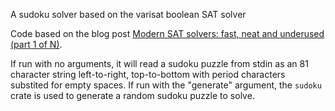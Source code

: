 A sudoku solver based on the varisat boolean SAT solver

Code based on the blog post [Modern SAT solvers: fast, neat and underused (part 1 of N)](https://codingnest.com/modern-sat-solvers-fast-neat-underused-part-1-of-n/). 

If run with no arguments, it will read a sudoku puzzle from stdin as an 81 character string left-to-right, top-to-bottom with period characters substited for empty spaces. If run with the "generate" argument, the ```sudoku``` crate is used to generate a random sudoku puzzle to solve.
